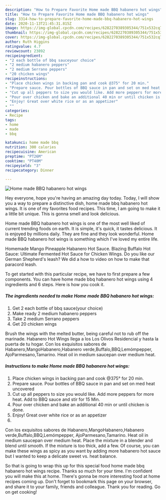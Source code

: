 ```yaml
---
description: "How to Prepare Favorite Home made BBQ habanero hot wings"
title: "How to Prepare Favorite Home made BBQ habanero hot wings"
slug: 3314-how-to-prepare-favorite-home-made-bbq-habanero-hot-wings
date: 2020-11-13T21:45:31.815Z
image: https://img-global.cpcdn.com/recipes/6282270389305344/751x532cq70/home-made-bbq-habanero-hot-wings-recipe-main-photo.jpg
thumbnail: https://img-global.cpcdn.com/recipes/6282270389305344/751x532cq70/home-made-bbq-habanero-hot-wings-recipe-main-photo.jpg
cover: https://img-global.cpcdn.com/recipes/6282270389305344/751x532cq70/home-made-bbq-habanero-hot-wings-recipe-main-photo.jpg
author: Ruth Higgins
ratingvalue: 4.7
reviewcount: 23892
recipeingredient:
- "2 each bottle of bbq sauceyour choice"
- "2 medium habanero peppers"
- "2 medium Serrano peppers"
- "20 chicken wings"
recipeinstructions:
- "Place chicken wings in backing pan and cook @375° for 20 min."
- "Prepare sauce. Pour bottles of BBQ sauce in pan and set on med heat uncovered"
- "Cut up all peppers to size you would like. Add more peppers for more heat. Add to BBQ sauce and stir for 15  Min."
- "Pour over chicken and bake an additional 40 min or until chicken is done."
- "Enjoy! Great over white rice or as an appetizer"
- ""
categories:
- Recipe
tags:
- home
- made
- bbq

katakunci: home made bbq 
nutrition: 300 calories
recipecuisine: American
preptime: "PT26M"
cooktime: "PT40M"
recipeyield: "3"
recipecategory: Dinner

---
```



![Home made BBQ habanero hot wings](https://img-global.cpcdn.com/recipes/6282270389305344/751x532cq70/home-made-bbq-habanero-hot-wings-recipe-main-photo.jpg)

Hey everyone, hope you're having an amazing day today. Today, I will show you a way to prepare a distinctive dish, home made bbq habanero hot wings. It is one of my favorites food recipes. This time, I am going to make it a little bit unique. This is gonna smell and look delicious.

Home made BBQ habanero hot wings is one of the most well liked of current trending foods on earth. It is simple, it's quick, it tastes delicious. It is enjoyed by millions daily. They are fine and they look wonderful. Home made BBQ habanero hot wings is something which I've loved my entire life.

Homemade Mango Pineapple Habanero Hot Sauce. Blazing Buffalo Hot Sauce: Ultimate Fermented Hot Sauce for Chicken Wings. Do you like our German Shepherd&#39;s leash? We did a how to video on how to make that paracord leash.


To get started with this particular recipe, we have to first prepare a few components. You can have home made bbq habanero hot wings using 4 ingredients and 6 steps. Here is how you cook it.

<!--inarticleads1-->

##### The ingredients needed to make Home made BBQ habanero hot wings:

1. Get 2 each bottle of bbq sauce(your choice)
1. Make ready 2 medium habanero peppers
1. Take 2 medium Serrano peppers
1. Get 20 chicken wings


Brush the wings with the melted butter, being careful not to rub off the marinade. Habanero Hot Wings llega a los Los Olivos Residencial y hasta la puerta de tu hogar. Con los exquisitos sabores de Habanero,MangoHabanero,Habanero verde,Buffalo,BBQ,Lemómpepper, AjoParmesano,Tamarino. Heat oil in medium saucepan over medium heat. 

<!--inarticleads2-->

##### Instructions to make Home made BBQ habanero hot wings:

1. Place chicken wings in backing pan and cook @375° for 20 min.
1. Prepare sauce. Pour bottles of BBQ sauce in pan and set on med heat uncovered
1. Cut up all peppers to size you would like. Add more peppers for more heat. Add to BBQ sauce and stir for 15  Min.
1. Pour over chicken and bake an additional 40 min or until chicken is done.
1. Enjoy! Great over white rice or as an appetizer
1. 


Con los exquisitos sabores de Habanero,MangoHabanero,Habanero verde,Buffalo,BBQ,Lemómpepper, AjoParmesano,Tamarino. Heat oil in medium saucepan over medium heat. Place the mixture in a blender and blend until smooth. If the mixture is too thick, add a few. Of course, you can make these wings as spicy as you want by adding more habanero hot sauce but I wanted to keep a delicate sweet vs. heat balance. 

So that is going to wrap this up for this special food home made bbq habanero hot wings recipe. Thanks so much for your time. I'm confident you will make this at home. There's gonna be more interesting food at home recipes coming up. Don't forget to bookmark this page on your browser, and share it to your family, friends and colleague. Thank you for reading. Go on get cooking!

